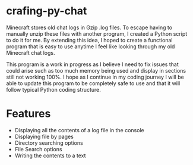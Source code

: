 # crafing-py-chat
Minecraft stores old chat logs in Gzip .log files. To escape having to manually unzip these files with another program, I created a Python script to do it for me.
By extending this idea, I hoped to create a functional program that is easy to use anytime I feel like looking through my old Minecraft chat logs.

This program is a work in progress as I believe I need to fix issues that could arise such as too much memory being used and display in sections still not working
100%. I hope as I continue in my coding journey I will be able to update this program to be completely safe to use and that it will follow typical Python coding
structure.

# Features
- Displaying all the contents of a log file in the console
- Displaying file by pages
- Directory searching options
- File Search options
- Writing the contents to a text
